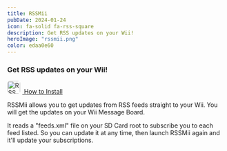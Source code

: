 ```yaml
---
title: RSSMii
pubDate: 2024-01-24
icon: fa-solid fa-rss-square
description: Get RSS updates on your Wii!
heroImage: "rssmii.png"
color: edaa0e60
---
```


### Get RSS updates on your Wii!

<a href="https://wii.hacks.guide/rssmii" class="btn btn-success" style="margin-top:5px; width:100%;"><img src="https://www.rc24.xyz/images/rssmii/rssmii.png" alt="RSSMii" style="border-radius:6px; margin-right:5px;" height="30px"> How to Install</a>


RSSMii allows you to get updates from RSS feeds straight to your Wii. You will get the updates on your Wii Message Board.

It reads a "feeds.xml" file on your SD Card root to subscribe you to each feed listed. So you can update it at any time, then launch RSSMii again and it'll update your subscriptions.

